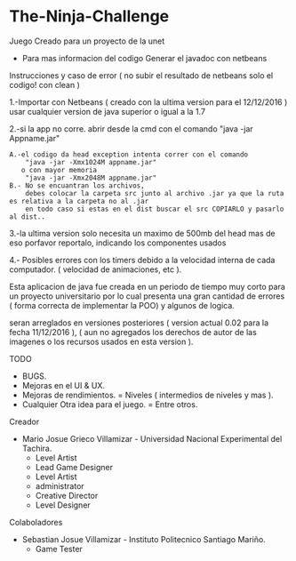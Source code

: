# The-Ninja-Challenge
Juego Creado para un proyecto de la unet 
- Para mas informacion del codigo Generar el javadoc con netbeans

Instrucciones y caso de error ( no subir el resultado de netbeans solo el codigo! con clean )

1.-Importar con Netbeans ( creado con la ultima version para el 12/12/2016 ) usar cualquier version de java superior o igual a la 1.7


2.-si la app no corre. abrir desde la cmd con el comando "java -jar Appname.jar"
	
	A.-el codigo da head exception intenta correr con el comando 
		"java -jar -Xmx1024M appname.jar"
	   o con mayor memoria 
		"java -jar -Xmx2048M appname.jar"
	B.- No se encuantran los archivos,
		debes colocar la carpeta src junto al archivo .jar ya que la ruta es relativa a la carpeta no al .jar
		en todo caso si estas en el dist buscar el src COPIARLO y pasarlo al dist..

3.-la ultima version solo necesita un maximo de 500mb del head mas de eso porfavor reportalo, indicando los componentes usados

4.- Posibles errores con los timers debido a la velocidad interna de cada computador. ( velocidad de animaciones, etc ).





Esta aplicacion de java fue creada en un periodo de tiempo muy corto
para un proyecto universitario por lo cual presenta una gran cantidad de errores ( forma correcta de implementar la POO)
y algunos de logica.

seran arreglados en versiones posteriores ( version actual 0.02 para la fecha 11/12/2016 ),
( aun no agregados los derechos de autor de las imagenes o los recursos usados en esta version ).

TODO
 - BUGS.
 - Mejoras en el UI & UX.
 - Mejoras de rendimientos.
 = Niveles ( intermedios de niveles y mas ). 
 - Cualquier Otra idea para el juego.
 = Entre otros.

Creador

 - Mario Josue Grieco Villamizar - Universidad Nacional Experimental del Tachira. 
	- Level Artist
	- Lead Game Designer
	- Level Artist
	- administrator
	- Creative Director
 	- Level Designer

Colaboladores

 - Sebastian Josue Villamizar  - Instituto Politecnico Santiago Mariño.
	- Game Tester 
